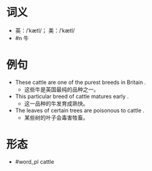 # 词义
- 英：/ˈkætl/； 美：/ˈkætl/
- #n 牛
# 例句
- These cattle are one of the purest breeds in Britain .
	- 这些牛是英国最纯的品种之一。
- This particular breed of cattle matures early .
	- 这一品种的牛发育成熟快。
- The leaves of certain trees are poisonous to cattle .
	- 某些树的叶子会毒害牲畜。
# 形态
- #word_pl cattle
